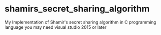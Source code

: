 # shamirs_secret_sharing_algorithm
My Implementation of Shamir's secret sharing algorithm in C programming language
you may need visual studio 2015 or later
